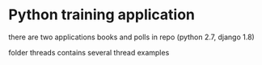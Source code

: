 # Python training application

there are two applications books and polls in repo (python 2.7, django 1.8)

folder threads contains several thread examples